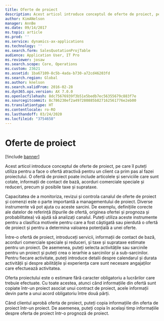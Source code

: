 ```yaml
---
title: Oferte de proiect
description: Acest articol introduce conceptul de oferte de proiect, pe care îl puteți utiliza pentru a face o ofertă atractivă pentru un client ca prim pas al fazei proiectului. O ofertă de proiect poate include articolele și serviciile care sunt cotate, informații de contact de bază, acorduri comerciale speciale și reduceri, precum și posibile taxe și suprataxe.
author: KimANelson
manager: AnnBe
ms.date: 09/14/2017
ms.topic: article
ms.prod: ''
ms.service: dynamics-ax-applications
ms.technology: ''
ms.search.form: SalesQuotationProjTable
audience: Application User, IT Pro
ms.reviewer: josaw
ms.search.scope: Core, Operations
ms.custom: 23621
ms.assetid: 1ba67109-8c5b-4ada-b730-a72cd46203fd
ms.search.region: Global
ms.author: knelson
ms.search.validFrom: 2016-02-28
ms.dyn365.ops.version: AX 7.0.0
ms.openlocfilehash: 8dc75676939f3b51e5bedb7ec56355679c883f7e
ms.sourcegitcommit: 8c786230ef2a497280885b827162561776e2eb00
ms.translationtype: HT
ms.contentlocale: ro-RO
ms.lasthandoff: 03/24/2020
ms.locfileid: "3754658"
---
```

# <a name="project-quotations"></a>Oferte de proiect

[!include [banner](../includes/banner.md)]

Acest articol introduce conceptul de oferte de proiect, pe care îl puteți utiliza pentru a face o ofertă atractivă pentru un client ca prim pas al fazei proiectului. O ofertă de proiect poate include articolele și serviciile care sunt cotate, informații de contact de bază, acorduri comerciale speciale și reduceri, precum și posibile taxe și suprataxe. 

Capacitatea de a monitoriza, revizui și controla canalul de oferte de proiect și comenzi este o parte importantă a managementului de proiect. Diverse instrumente vă pot ajuta cu aceste sarcini. De exemplu, definițiile corecte ale datelor de referință (tipurile de ofertă, originea ofertei și prognoza și probabilitatea) vă ajută să analizați canalul. Puteți utiliza aceste instrumente pentru a clasifica motivele pentru care a fost câștigată sau pierdută o ofertă de proiect și pentru a determina valoarea potențială a unei oferte. 

Între-o ofertă de proiect, introduceți servicii, informații de contact de bază, acorduri comerciale speciale și reduceri, și taxe și suprataxe estimate pentru un proiect. De asemenea, puteți selecta activitățile sau sarcinile pentru un proiect și puteți crea o ierarhie a sarcinilor și a sub-sarcinilor. Pentru fiecare activitate, puteți introduce detalii despre calendarul și durata activității și despre abilitățile și experiența care sunt necesare angajaților care efectuează activitatea. 

Oferta proiectului este o estimare fără caracter obligatoriu a lucrărilor care trebuie efectuate. Cu toate acestea, atunci când informațiile din ofertă sunt copiate într-un proiect asociat unui contract de proiect, acele informații devin parte a unui acord obligatoriu între două părți. 

Când clientul aprobă oferta de proiect, puteți copia informațiile din oferta de proiect într-un proiect. De asemenea, puteți copia în același timp informațiile despre oferta de proiect într-o prognoză de proiect.



